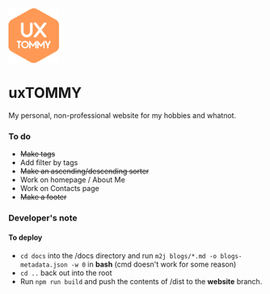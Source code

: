 <img src="docs/assets/logo.svg" width="100px">

# uxTOMMY

My personal, non-professional website for my hobbies and whatnot.

### To do
- ~~Make tags~~
- Add filter by tags
- ~~Make an ascending/descending sorter~~
- Work on homepage / About Me
- Work on Contacts page
- ~~Make a footer~~

### Developer's note
#### To deploy
- ```cd docs``` into the /docs directory and run ```m2j blogs/*.md -o blogs-metadata.json -w 0``` in **bash** (cmd doesn't work for some reason)  
- ```cd ..``` back out into the root
- Run ```npm run build``` and push the contents of /dist to the **website** branch.

